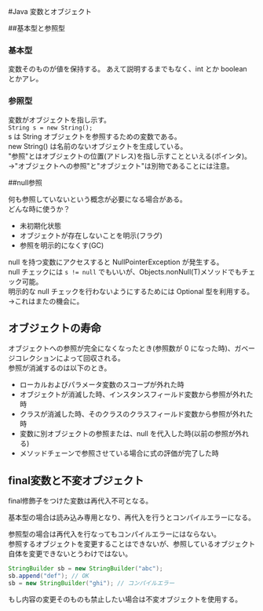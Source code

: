 #Java 変数とオブジェクト

##基本型と参照型

### 基本型  

変数そのものが値を保持する。
あえて説明するまでもなく、int とか boolean とかアレ。

### 参照型  

変数がオブジェクトを指し示す。  
`String s = new String();`  
s は String オブジェクトを参照するための変数である。  
new String() は名前のないオブジェクトを生成している。  
"参照"とはオブジェクトの位置(アドレス)を指し示すことといえる(ポインタ)。  
→"オブジェクトへの参照"と"オブジェクト"は別物であることには注意。  

##null参照

何も参照していないという概念が必要になる場合がある。  
どんな時に使うか？  
* 未初期化状態  
* オブジェクトが存在しないことを明示(フラグ)  
* 参照を明示的になくす(GC)  

null を持つ変数にアクセスすると NullPointerException が発生する。  
null チェックには `s != null` でもいいが、Objects.nonNull(T)メソッドでもチェック可能。  
明示的な null チェックを行わないようにするためには Optional 型を利用する。  
→これはまたの機会に。

## オブジェクトの寿命

オブジェクトへの参照が完全になくなったとき(参照数が 0 になった時)、ガベージコレクションによって回収される。  
参照が消滅するのは以下のとき。  
* ローカルおよびパラメータ変数のスコープが外れた時  
* オブジェクトが消滅した時、インスタンスフィールド変数から参照が外れた時  
* クラスが消滅した時、そのクラスのクラスフィールド変数から参照が外れた時   
* 変数に別オブジェクトの参照または、null を代入した時(以前の参照が外れる)  
* メソッドチェーンで参照させている場合に式の評価が完了した時  

## final変数と不変オブジェクト

final修飾子をつけた変数は再代入不可となる。  

基本型の場合は読み込み専用となり、再代入を行うとコンパイルエラーになる。  

参照型の場合は再代入を行なってもコンパイルエラーにはならない。  
参照するオブジェクトを変更することはできないが、参照しているオブジェクト自体を変更できないとうわけではない。  

```java:sample.java
StringBuilder sb = new StringBuilder("abc");
sb.append("def"); // OK
sb = new StringBuilder("ghi"); // コンパイルエラー
```

もし内容の変更そのものも禁止したい場合は不変オブジェクトを使用する。 